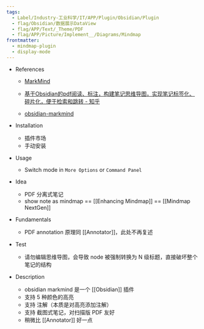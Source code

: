 ```yaml
---
tags:
  - Label/Industry-工业科学/IT/APP/Plugin/Obsidian/Plugin
  - flag/Obsidian/数据展示DataView
  - flag/APP/Text/_Theme/PDF
  - flag/APP/Picture/Implement__/Diagrams/Mindmap
frontmatter:
  - mindmap-plugin
  - display-mode
---
```


- References
    - [MarkMind](https://www.markmind.net/cn)

    - [基于Obsidian的pdf阅读、标注，构建笔记思维导图，实现笔记标签化、碎片化，便于检索和跳转 - 知乎](https://zhuanlan.zhihu.com/p/438755703)

    - [obsidian-markmind](https://github.com/MarkMindCkm/obsidian-MarkMind/blob/main/docs/%E7%94%A8%E6%88%B7%E6%89%8B%E5%86%8C.md)

- Installation
    - 插件市场
    - 手动安装

- Usage
    - Switch mode in `More Options` or `Command Panel`

- Idea
    - PDF 分离式笔记
    - show note as mindmap == [[Enhancing Mindmap]] == [[Mindmap NextGen]]

- Fundamentals
    - PDF annotation 原理同 [[Annotator]]，此处不再复述

- Test
    - 请勿编辑思维导图，会导致 node 被强制转换为 N 级标题，直接破坏整个笔记的结构

- Description
    - obsidian markmind 是一个 [[Obsidian]] 插件
    - 支持 5 种颜色的高亮
    - 支持 注解（本质是对高亮添加注解）
    - 支持 截图式笔记，对扫描版 PDF 友好
    - 稍微比 [[Annotator]] 好一点
